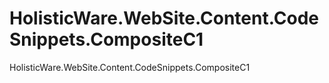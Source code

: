 HolisticWare.WebSite.Content.CodeSnippets.CompositeC1
=====================================================

HolisticWare.WebSite.Content.CodeSnippets.CompositeC1
